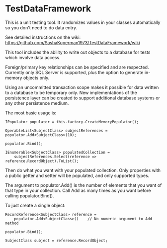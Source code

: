 # TestDataFramework
This is a unit testing tool. It randomizes values in your classes automatically so you don't need to do data entry.

See detailed instructions on the wiki: https://github.com/SashaKuperman1973/TestDataFramework/wiki

This tool includes the ability to write out objects to a database for tests which involve data access.

Foreign/primary key relationships can be specified and are respected. Currently only SQL Server is supported, plus the option to generate in-memory objects only.

Using an uncommitted transaction scope makes it possible for data written to a database to be temporary only. New implementations of the persistence layer can be created to support additional database systems or any other persistence medium.

The most basic usage is:

    IPopulator populator = this.factory.CreateMemoryPopulator();

    OperableList<SubjectClass> subjectReferences = populator.Add<SubjectClass>(10);

    populator.Bind();

    IEnumerable<SubjectClass> populatedCollection = 
        subjectReferences.Select(reference => reference.RecordObject).ToList();

Then do what you want with your populated collection. Only properties with a public getter and setter will be populated, and only supported types.

The argument to populator.Add<T>() is the number of elements that you want of that type in your collection.
Call Add as many times as you want before calling populator.Bind().

To just create a single object:

    RecordReference<SubjectClass> reference = 
        populator.Add<SubjectClass>()    // No numeric argument to Add method

    populator.Bind();

    SubjectClass subject = reference.RecordObject;